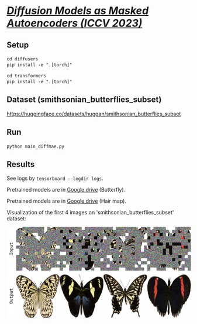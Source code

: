 # [*Diffusion Models as Masked Autoencoders (ICCV 2023)*](https://openaccess.thecvf.com/content/ICCV2023/papers/Wei_Diffusion_Models_as_Masked_Autoencoders_ICCV_2023_paper.pdf)

## Setup
```
cd diffusers
pip install -e ".[torch]"
```
```
cd transformers
pip install -e ".[torch]"
```

## Dataset (smithsonian_butterflies_subset)
https://huggingface.co/datasets/huggan/smithsonian_butterflies_subset

## Run
```
python main_diffmae.py
```

## Results
See logs by `tensorboard --logdir logs`.

Pretrained models are in [Google drive](https://drive.google.com/file/d/155iNeXy5yDL5ClXBhTT0lmJgeKQ7dVVo/view?usp=drive_link) (Butterfly).

Pretrained models are in [Google drive](https://drive.google.com/file/d/1vqN8mfKLfRJwa0P0xNnNpNAgerERnGMJ/view?usp=drive_link) (Hair map).

Visualization of the first 4 images on 'smithsonian_butterflies_subset' dataset:

![avatar](fig/butterfly_results.png)

